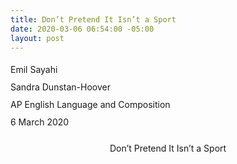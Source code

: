 ```yaml
---
title: Don’t Pretend It Isn’t a Sport
date: 2020-03-06 06:54:00 -05:00
layout: post
---
```


<article>
<div style="line-height: 2;">
<p>
Emil Sayahi<br>
Sandra Dunstan-Hoover<br>
AP English Language and Composition<br>
6 March 2020<br>
</p>

<p align="center" style="line-height: 2;">Don’t Pretend It Isn’t a Sport</p>
<p style="line-height: 2;">
	&emsp;&emsp;<br>
	&emsp;&emsp;<br>
	&emsp;&emsp;<br>
	&emsp;&emsp;<br>
	&emsp;&emsp;<br>
	&emsp;&emsp;<br>
	&emsp;&emsp;
</p>